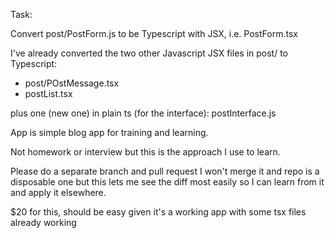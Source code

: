 Task:

Convert post/PostForm.js to be Typescript with JSX, i.e. PostForm.tsx

I've already converted the two other Javascript JSX files in post/ to Typescript:
- post/POstMessage.tsx
- postList.tsx

plus one (new one) in plain ts (for the interface):
postInterface.js

App is simple blog app for training and learning.

Not homework or interview but this is the approach I use to learn.

Please do a separate branch and pull request
I won't merge it and repo is a disposable one but this lets me see the diff most easily so I can learn from it and apply it elsewhere.

$20 for this, should be easy given it's a working app with some tsx files already working

